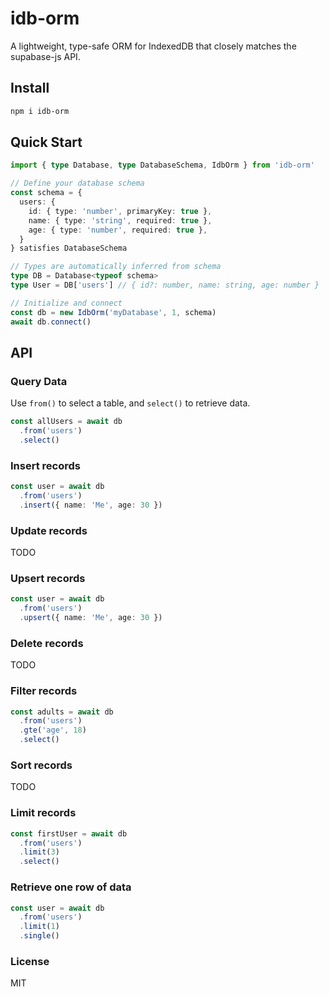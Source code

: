 # idb-orm

A lightweight, type-safe ORM for IndexedDB that closely matches the supabase-js API.

## Install

```bash
npm i idb-orm
```

## Quick Start

```typescript
import { type Database, type DatabaseSchema, IdbOrm } from 'idb-orm'

// Define your database schema
const schema = {
  users: {
    id: { type: 'number', primaryKey: true },
    name: { type: 'string', required: true },
    age: { type: 'number', required: true },
  }
} satisfies DatabaseSchema

// Types are automatically inferred from schema
type DB = Database<typeof schema>
type User = DB['users'] // { id?: number, name: string, age: number }

// Initialize and connect
const db = new IdbOrm('myDatabase', 1, schema)
await db.connect()
```

## API

### Query Data

Use `from()` to select a table, and `select()` to retrieve data.

```typescript
const allUsers = await db
  .from('users')
  .select()
```

### Insert records

```typescript
const user = await db
  .from('users')
  .insert({ name: 'Me', age: 30 })
```

### Update records

TODO

### Upsert records

```typescript
const user = await db
  .from('users')
  .upsert({ name: 'Me', age: 30 })
```

### Delete records

TODO

### Filter records

```typescript
const adults = await db
  .from('users')
  .gte('age', 18)
  .select()
```

### Sort records

TODO

### Limit records

```typescript
const firstUser = await db
  .from('users')
  .limit(3)
  .select()
```

### Retrieve one row of data

```typescript
const user = await db
  .from('users')
  .limit(1)
  .single()
```

### License

MIT
